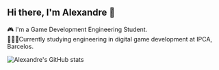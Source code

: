 ## Hi there, I'm Alexandre 👋

🎮 I'm a Game Development Engineering Student. <br/>
👨🏾‍💻Currently studying engineering in digital game development at IPCA, Barcelos.<br/>

![Alexandre's GitHub stats](https://github-readme-stats.vercel.app/api?username=Alexmarques11&show_icons=true&theme=tokyonight)

